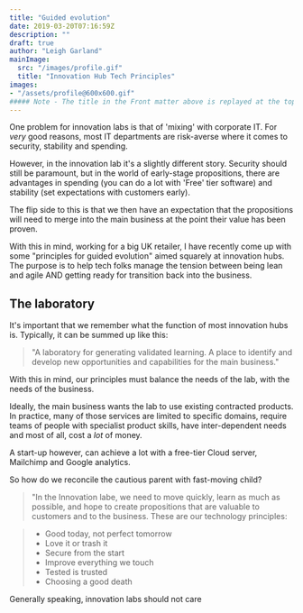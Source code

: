 ```yaml
---
title: "Guided evolution"
date: 2019-03-20T07:16:59Z
description: ""
draft: true
author: "Leigh Garland"
mainImage:
  src: "/images/profile.gif"
  title: "Innovation Hub Tech Principles"
images:
- "/assets/profile@600x600.gif"
##### Note - The title in the Front matter above is replayed at the top of the rendered article
---
```


One problem for innovation labs is that of 'mixing' with corporate IT. For _very_ good reasons, most IT departments are risk-averse where it comes to security, stability and spending.

However, in the innovation lab it's a slightly different story. Security should still be paramount, but in the world of early-stage propositions, there are advantages in spending (you can do a lot with 'Free' tier software) and stability (set expectations with customers early).

The flip side to this is that we then have an expectation that the propositions will need to merge into the main business at the point their value has been proven.

With this in mind, working for a big UK retailer, I have recently come up with some "principles for guided evolution" aimed squarely at innovation hubs. The purpose is to help tech folks manage the tension between being lean and agile AND getting ready for transition back into the business.

## The laboratory

It's important that we remember what the function of most innovation hubs is. Typically, it can be summed up like this:

> "A laboratory for generating validated learning. A place to identify and develop new opportunities and capabilities for the main business."

With this in mind, our principles must balance the needs of the lab, with the needs of the business.

Ideally, the main business wants the lab to use existing contracted products. In practice, many of those services are limited to specific domains, require teams of people with specialist product skills, have inter-dependent needs and most of all, cost a _lot_ of money.

A start-up however, can achieve a lot with a free-tier Cloud server, Mailchimp and Google analytics.

So how do we reconcile the cautious parent with fast-moving child?

> "In the Innovation labe, we need to move quickly, learn as much as possible, and hope to create propositions that are valuable to customers and to the business. These are our technology principles:

> 	* Good today, not perfect tomorrow
> 	* Love it or trash it
> 	* Secure from the start
> 	* Improve everything we touch
> 	* Tested is trusted
>   * Choosing a good death

Generally speaking, innovation labs should not care